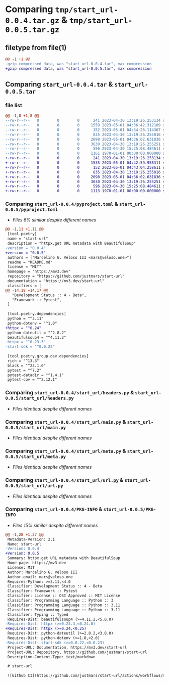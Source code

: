 # Comparing `tmp/start_url-0.0.4.tar.gz` & `tmp/start_url-0.0.5.tar.gz`

## filetype from file(1)

```diff
@@ -1 +1 @@
-gzip compressed data, was "start_url-0.0.4.tar", max compression
+gzip compressed data, was "start_url-0.0.5.tar", max compression
```

## Comparing `start_url-0.0.4.tar` & `start_url-0.0.5.tar`

### file list

```diff
@@ -1,8 +1,8 @@
--rw-r--r--   0        0        0      241 2023-04-30 13:19:26.253134 start_url-0.0.4/README.md
--rw-r--r--   0        0        0     1559 2023-05-01 04:36:42.312109 start_url-0.0.4/pyproject.toml
--rw-r--r--   0        0        0      152 2023-05-01 04:34:26.114367 start_url-0.0.4/start_url/__init__.py
--rw-r--r--   0        0        0      835 2023-04-30 13:19:26.255016 start_url-0.0.4/start_url/headers.py
--rw-r--r--   0        0        0     2098 2023-05-01 04:36:02.631836 start_url-0.0.4/start_url/main.py
--rw-r--r--   0        0        0     3630 2023-04-30 13:19:26.255251 start_url-0.0.4/start_url/meta.py
--rw-r--r--   0        0        0      596 2023-04-30 15:25:08.484611 start_url-0.0.4/start_url/url.py
--rw-r--r--   0        0        0     1161 1970-01-01 00:00:00.000000 start_url-0.0.4/PKG-INFO
+-rw-r--r--   0        0        0      241 2023-04-30 13:19:26.253134 start_url-0.0.5/README.md
+-rw-r--r--   0        0        0     1535 2023-05-01 04:42:59.958311 start_url-0.0.5/pyproject.toml
+-rw-r--r--   0        0        0      152 2023-05-01 04:43:04.258611 start_url-0.0.5/start_url/__init__.py
+-rw-r--r--   0        0        0      835 2023-04-30 13:19:26.255016 start_url-0.0.5/start_url/headers.py
+-rw-r--r--   0        0        0     2098 2023-05-01 04:36:02.631836 start_url-0.0.5/start_url/main.py
+-rw-r--r--   0        0        0     3630 2023-04-30 13:19:26.255251 start_url-0.0.5/start_url/meta.py
+-rw-r--r--   0        0        0      596 2023-04-30 15:25:08.484611 start_url-0.0.5/start_url/url.py
+-rw-r--r--   0        0        0     1113 1970-01-01 00:00:00.000000 start_url-0.0.5/PKG-INFO
```

### Comparing `start_url-0.0.4/pyproject.toml` & `start_url-0.0.5/pyproject.toml`

 * *Files 6% similar despite different names*

```diff
@@ -1,11 +1,11 @@
 [tool.poetry]
 name = "start-url"
 description = "httpx.get URL metadata with BeautifulSoup"
-version = "0.0.4"
+version = "0.0.5"
 authors = ["Marcelino G. Veloso III <mars@veloso.one>"]
 readme = "README.md"
 license = "MIT"
 homepage = "https://mv3.dev"
 repository = "https://github.com/justmars/start-url"
 documentation = "https://mv3.dev/start-url"
 classifiers = [
@@ -14,18 +14,17 @@
   "Development Status :: 4 - Beta",
   "Framework :: Pytest",
 ]
 
 [tool.poetry.dependencies]
 python = "^3.11"
 python-dotenv = "^1.0"
+httpx = "^0.24"
 python-dateutil = "^2.8.2"
 beautifulsoup4 = "^4.11.2"
-httpx = "^0.23.3"
-start-sdk = "^0.0.22"
 
 [tool.poetry.group.dev.dependencies]
 rich = "^13.3"
 black = "^23.1.0"
 pytest = "^7.2"
 pytest-datadir = "^1.4.1"
 pytest-cov = "^2.12.1"
```

### Comparing `start_url-0.0.4/start_url/headers.py` & `start_url-0.0.5/start_url/headers.py`

 * *Files identical despite different names*

### Comparing `start_url-0.0.4/start_url/main.py` & `start_url-0.0.5/start_url/main.py`

 * *Files identical despite different names*

### Comparing `start_url-0.0.4/start_url/meta.py` & `start_url-0.0.5/start_url/meta.py`

 * *Files identical despite different names*

### Comparing `start_url-0.0.4/start_url/url.py` & `start_url-0.0.5/start_url/url.py`

 * *Files identical despite different names*

### Comparing `start_url-0.0.4/PKG-INFO` & `start_url-0.0.5/PKG-INFO`

 * *Files 15% similar despite different names*

```diff
@@ -1,28 +1,27 @@
 Metadata-Version: 2.1
 Name: start-url
-Version: 0.0.4
+Version: 0.0.5
 Summary: httpx.get URL metadata with BeautifulSoup
 Home-page: https://mv3.dev
 License: MIT
 Author: Marcelino G. Veloso III
 Author-email: mars@veloso.one
 Requires-Python: >=3.11,<4.0
 Classifier: Development Status :: 4 - Beta
 Classifier: Framework :: Pytest
 Classifier: License :: OSI Approved :: MIT License
 Classifier: Programming Language :: Python :: 3
 Classifier: Programming Language :: Python :: 3.11
 Classifier: Programming Language :: Python :: 3.11
 Classifier: Typing :: Typed
 Requires-Dist: beautifulsoup4 (>=4.11.2,<5.0.0)
-Requires-Dist: httpx (>=0.23.3,<0.24.0)
+Requires-Dist: httpx (>=0.24,<0.25)
 Requires-Dist: python-dateutil (>=2.8.2,<3.0.0)
 Requires-Dist: python-dotenv (>=1.0,<2.0)
-Requires-Dist: start-sdk (>=0.0.22,<0.0.23)
 Project-URL: Documentation, https://mv3.dev/start-url
 Project-URL: Repository, https://github.com/justmars/start-url
 Description-Content-Type: text/markdown
 
 # start-url
 
 ![Github CI](https://github.com/justmars/start-url/actions/workflows/main.yml/badge.svg)
```

